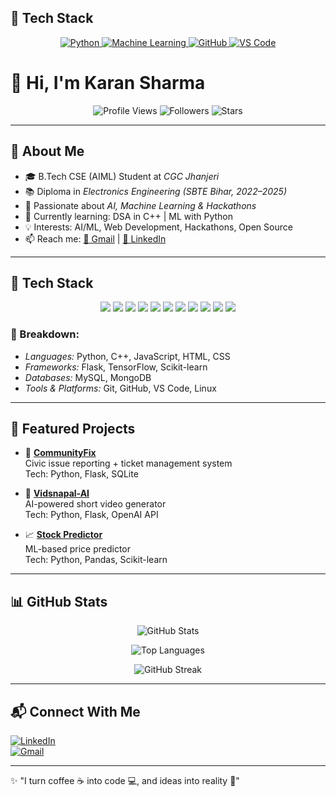 ## 🚀 Tech Stack  

<p align="center">
  <a href="https://github.com/karan-sharma-aiml">
    <img src="https://img.shields.io/badge/Python-3776AB?style=for-the-badge&logo=python&logoColor=white" alt="Python"/>
  </a>
  <a href="https://github.com/karan-sharma-aiml">
    <img src="https://img.shields.io/badge/Machine_Learning-FF6F00?style=for-the-badge&logo=tensorflow&logoColor=white" alt="Machine Learning"/>
  </a>
  <a href="https://github.com/karan-sharma-aiml">
    <img src="https://img.shields.io/badge/GitHub-181717?style=for-the-badge&logo=github&logoColor=white" alt="GitHub"/>
  </a>
  <a href="https://github.com/karan-sharma-aiml">
    <img src="https://img.shields.io/badge/VS_Code-007ACC?style=for-the-badge&logo=visualstudiocode&logoColor=white" alt="VS Code"/>
  </a>
</p>

# 👋 Hi, I'm Karan Sharma  

<p align="center">
  <!-- Profile Badges -->
  <img src="https://komarev.com/ghpvc/?username=karan-sharma-aiml&color=blue" alt="Profile Views" />
  <img src="https://img.shields.io/github/followers/karan-sharma-aiml?label=Followers&style=social" alt="Followers" />
  <img src="https://img.shields.io/github/stars/karan-sharma-aiml?label=Stars&style=social" alt="Stars" />
</p>

---

## 🔹 About Me  

- 🎓 B.Tech CSE (AIML) Student at *CGC Jhanjeri*  
- 📚 Diploma in *Electronics Engineering (SBTE Bihar, 2022–2025)*  
- 🤖 Passionate about *AI, Machine Learning & Hackathons*  
- 🌱 Currently learning: DSA in C++ | ML with Python  
- 💡 Interests: AI/ML, Web Development, Hackathons, Open Source  
- 📫 Reach me: [📧 Gmail](mailto:karanku1882@gmail.com) | [💼 LinkedIn](https://www.linkedin.com/in/karan-sharma-167957271)

---

## 🚀 Tech Stack  

<p align="center">
  <!-- Languages -->
  <img src="https://img.shields.io/badge/Python-3776AB?style=for-the-badge&logo=python&logoColor=white" />
  <img src="https://img.shields.io/badge/C++-00599C?style=for-the-badge&logo=cplusplus&logoColor=white" />
  <img src="https://img.shields.io/badge/HTML5-E34F26?style=for-the-badge&logo=html5&logoColor=white" />
  <img src="https://img.shields.io/badge/CSS-1572B6?style=for-the-badge&logo=css3&logoColor=white" />

  <!-- Frameworks -->
  <img src="https://img.shields.io/badge/Flask-000000?style=for-the-badge&logo=flask&logoColor=white" />
  <img src="https://img.shields.io/badge/TensorFlow-FF6F00?style=for-the-badge&logo=tensorflow&logoColor=white" />
  <img src="https://img.shields.io/badge/Scikit--Learn-F7931E?style=for-the-badge&logo=scikit-learn&logoColor=white" />

  <!-- Tools -->
  <img src="https://img.shields.io/badge/Git-F05032?style=for-the-badge&logo=git&logoColor=white" />
  <img src="https://img.shields.io/badge/GitHub-181717?style=for-the-badge&logo=github&logoColor=white" />
  <img src="https://img.shields.io/badge/VS%20Code-007ACC?style=for-the-badge&logo=visual-studio-code&logoColor=white" />
  <img src="https://img.shields.io/badge/Linux-FCC624?style=for-the-badge&logo=linux&logoColor=black" />
</p>

### 📝 Breakdown:
- *Languages:* Python, C++, JavaScript, HTML, CSS  
- *Frameworks:* Flask, TensorFlow, Scikit-learn  
- *Databases:* MySQL, MongoDB  
- *Tools & Platforms:* Git, GitHub, VS Code, Linux  

---

## 📂 Featured Projects  

- 🔧 **[CommunityFix](https://github.com/karan-sharma-aiml/communityfix)**  
  Civic issue reporting + ticket management system  
  Tech: Python, Flask, SQLite  

- 🎥 **[Vidsnapal-AI](https://github.com/karan-sharma-aiml/vidsnapal-ai)**  
  AI-powered short video generator  
  Tech: Python, Flask, OpenAI API  

- 📈 **[Stock Predictor](https://github.com/karan-sharma-aiml/stock-predictor)**  
  ML-based price predictor  
  Tech: Python, Pandas, Scikit-learn  

---

## 📊 GitHub Stats  

<p align="center">
  <img src="https://github-readme-stats.vercel.app/api?username=karan-sharma-aiml&show_icons=true&theme=tokyonight&include_all_commits=true&count_private=true&rank_icon=github&hide_border=true" alt="GitHub Stats" />
</p>

<p align="center">
  <img src="https://github-readme-stats.vercel.app/api/top-langs/?username=karan-sharma-aiml&layout=compact&theme=tokyonight&hide_border=true" alt="Top Languages" />
</p>

<p align="center">
  <img src="https://streak-stats.demolab.com?user=karan-sharma-aiml&theme=tokyonight&hide_border=true" alt="GitHub Streak" />
</p>

---

## 📬 Connect With Me  

[![LinkedIn](https://img.shields.io/badge/LinkedIn-Karan%20Sharma-blue?style=for-the-badge&logo=linkedin)](https://www.linkedin.com/in/karan-sharma-167957271)  
[![Gmail](https://img.shields.io/badge/Email-karanku1882%40gmail.com-red?style=for-the-badge&logo=gmail&logoColor=white)](mailto:karanku1882@gmail.com)

---

✨ "I turn coffee ☕ into code 💻, and ideas into reality 🚀"
